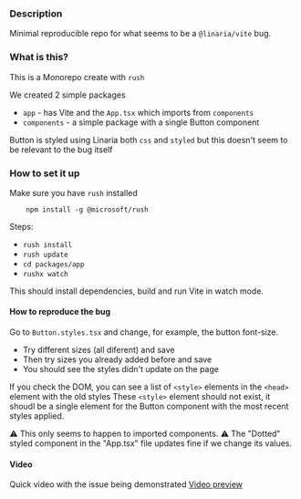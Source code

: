 ### Description

Minimal reproducible repo for what seems to be a `@linaria/vite` bug.

### What is this?
This is a Monorepo create with `rush`

We created 2 simple packages
- `app` - has Vite and the `App.tsx` which imports from `components`
- `components` - a simple package with a single Button component

Button is styled using Linaria both `css` and `styled` but this doesn't seem to be relevant to the bug itself


### How to set it up

Make sure you have `rush` installed
```
    npm install -g @microsoft/rush
```

Steps:
- `rush install`
- `rush update`
- `cd packages/app` 
- `rushx watch`

This should install dependencies, build and run Vite in watch mode.

#### How to reproduce the bug

Go to `Button.styles.tsx` and change, for example, the button font-size.
- Try different sizes (all diferent) and save
- Then try sizes you already added before and save
- You should see the styles didn't update on the page


If you check the DOM, you can see a list of  `<style>` elements in the `<head>` element with the old styles
These `<style>` element should not exist, it shoudl be a single element for the Button component with the most recent
styles applied.


⚠️ This only seems to happen to imported components. ⚠️ 
The "Dotted" styled component in the "App.tsx" file updates fine if we change its values.

#### Video

Quick video with the issue being demonstrated
[Video preview](https://www.dropbox.com/s/ktx8nhdpvl0t0na/Bug%20Video.mov?dl=0)
